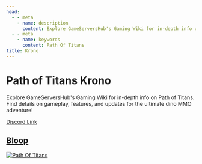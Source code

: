 ```yaml
---
head:
  - - meta
    - name: description
      content: Explore GameServersHub's Gaming Wiki for in-depth info on Path of Titans. Find details on gameplay, features, and updates for the ultimate dino MMO adventure! 
  - - meta
    - name: keywords
      content: Path Of Titans
title: Krono
---
```


# Path of Titans Krono

Explore GameServersHub's Gaming Wiki for in-depth info on Path of Titans. Find details on gameplay, features, and updates for the ultimate dino MMO adventure! 

[Discord Link](#)

## [Bloop](./Path-of-Titans-Bloop)
[![Path Of Titans](https://web-cdn.alderongames.com/files/998/conversions/BloopCover1-icon.jpg "Bloop")](./Path-of-Titans-Bloop)
